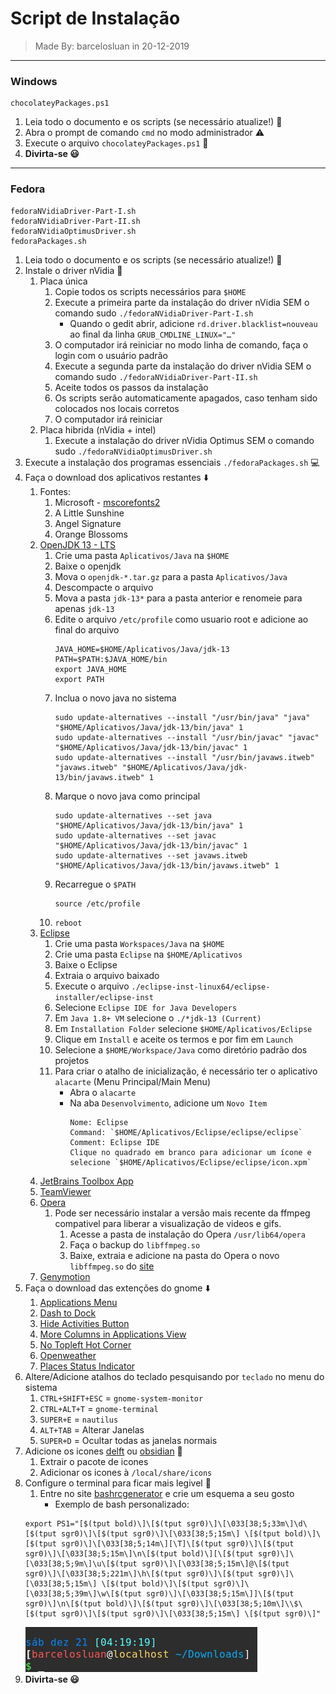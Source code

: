 # Script de Instalação
> Made By: barcelosluan in 20-12-2019

---

### Windows
	chocolateyPackages.ps1

1. Leia todo o documento e os scripts (se necessário atualize!) :bookmark_tabs:
2. Abra o prompt de comando `cmd` no modo administrador :warning:
3. Execute o arquivo `chocolateyPackages.ps1` :chocolate_bar:
4. __Divirta-se :smiley:__

---

### Fedora
	fedoraNVidiaDriver-Part-I.sh
	fedoraNVidiaDriver-Part-II.sh
	fedoraNVidiaOptimusDriver.sh
	fedoraPackages.sh

1. Leia todo o documento e os scripts (se necessário atualize!) :memo:
2. Instale o driver nVidia :floppy_disk:
	1. Placa única
		1. Copie todos os scripts necessários para `$HOME`
		2. Execute a primeira parte da instalação do driver nVidia SEM o comando sudo `./fedoraNVidiaDriver-Part-I.sh`
			* Quando o gedit abrir, adicione `rd.driver.blacklist=nouveau` ao final da linha `GRUB_CMDLINE_LINUX="…"`
		3. O computador irá reiniciar no modo linha de comando, faça o login com o usuário padrão
		4. Execute a segunda parte da instalação do driver nVidia SEM o comando sudo `./fedoraNVidiaDriver-Part-II.sh`
		5. Aceite todos os passos da instalação
		6. Os scripts serão automaticamente apagados, caso tenham sido colocados nos locais corretos
		7. O computador irá reiniciar
	2. Placa hibrida (nVidia + intel)
		1. Execute a instalação do driver nVidia Optimus SEM o comando sudo `./fedoraNVidiaOptimusDriver.sh`
3. Execute a instalação dos programas essenciais `./fedoraPackages.sh` :computer:
4. Faça o download dos aplicativos restantes :arrow_down:
	1. Fontes:
		1. Microsoft - [mscorefonts2](https://sourceforge.net/projects/mscorefonts2/files/)
		2. A Little Sunshine
		3. Angel Signature
		4. Orange Blossoms
	2. [OpenJDK 13 - LTS](https://jdk.java.net/13/)
		1. Crie uma pasta `Aplicativos/Java` na `$HOME`
		2. Baixe o openjdk
		3. Mova o `openjdk-*.tar.gz` para a pasta `Aplicativos/Java`
		4. Descompacte o arquivo
		5. Mova a pasta `jdk-13*` para a pasta anterior e renomeie para apenas `jdk-13`
		6. Edite o arquivo `/etc/profile` como usuario root e adicione ao final do arquivo
			```
			JAVA_HOME=$HOME/Aplicativos/Java/jdk-13
			PATH=$PATH:$JAVA_HOME/bin
			export JAVA_HOME
			export PATH
			```
		7. Inclua o novo java no sistema
			```
			sudo update-alternatives --install "/usr/bin/java" "java" "$HOME/Aplicativos/Java/jdk-13/bin/java" 1
			sudo update-alternatives --install "/usr/bin/javac" "javac" "$HOME/Aplicativos/Java/jdk-13/bin/javac" 1
			sudo update-alternatives --install "/usr/bin/javaws.itweb" "javaws.itweb" "$HOME/Aplicativos/Java/jdk-13/bin/javaws.itweb" 1
			```
		8. Marque o novo java como principal
			```
			sudo update-alternatives --set java "$HOME/Aplicativos/Java/jdk-13/bin/java" 1
			sudo update-alternatives --set javac "$HOME/Aplicativos/Java/jdk-13/bin/javac" 1
			sudo update-alternatives --set javaws.itweb "$HOME/Aplicativos/Java/jdk-13/bin/javaws.itweb" 1
			```
		9. Recarregue o `$PATH`
			```
			source /etc/profile
			```
		10. `reboot`
	3. [Eclipse](https://www.eclipse.org/downloads/)
		1. Crie uma pasta `Workspaces/Java` na `$HOME`
		2. Crie uma pasta `Eclipse` na `$HOME/Aplicativos`
		3. Baixe o Eclipse
		4. Extraia o arquivo baixado
		5. Execute o arquivo `./eclipse-inst-linux64/eclipse-installer/eclipse-inst`
		6. Selecione `Eclipse IDE for Java Developers`
		7. Em `Java 1.8+ VM` selecione o `./*jdk-13 (Current)`
		8. Em `Installation Folder` selecione `$HOME/Aplicativos/Eclipse`
		9. Clique em `Install` e aceite os termos e por fim em `Launch`
		10. Selecione a `$HOME/Workspace/Java` como diretório padrão dos projetos
		10. Para criar o atalho de inicialização, é necessário ter o aplicativo `alacarte` (Menu Principal/Main Menu)
			* Abra o `alacarte`
			* Na aba `Desenvolvimento`, adicione um `Novo Item`
				```
				Nome: Eclipse
				Command: `$HOME/Aplicativos/Eclipse/eclipse/eclipse`
				Comment: Eclipse IDE
				Clique no quadrado em branco para adicionar um ícone e selecione `$HOME/Aplicativos/Eclipse/eclipse/icon.xpm`
				```
	4. [JetBrains Toolbox App](https://www.jetbrains.com/toolbox-app/)
	5. [TeamViewer](https://www.teamviewer.com/pt-br/download/linux/)
	6. [Opera](https://download.opera.com/download/get/?partner=www&opsys=Linux&package=RPM)
		1. Pode ser necessário instalar a versão mais recente da ffmpeg compativel para liberar a visualização de videos e gifs.
			1. Acesse a pasta de instalação do Opera `/usr/lib64/opera`
			2. Faça o backup do `libffmpeg.so`
			3. Baixe, extraia e adicione na pasta do Opera o novo `libffmpeg.so` do [site](https://repo.herecura.eu/herecura/)
	7. [Genymotion](https://www.genymotion.com/fun-zone/)
5. Faça o download das extenções do gnome :arrow_down:
	1. [Applications Menu](https://extensions.gnome.org/extension/6/applications-menu/)
	2. [Dash to Dock](https://extensions.gnome.org/extension/307/dash-to-dock/)
	3. [Hide Activities Button](https://extensions.gnome.org/extension/744/hide-activities-button/)
	4. [More Columns in Applications View](https://extensions.gnome.org/extension/1305/more-columns-in-applications-view/)
	5. [No Topleft Hot Corner](https://extensions.gnome.org/extension/118/no-topleft-hot-corner/)
	6. [Openweather](https://extensions.gnome.org/extension/750/openweather/)
	7. [Places Status Indicator](https://extensions.gnome.org/extension/8/places-status-indicator/)
6. Altere/Adicione atalhos do teclado pesquisando por `teclado` no menu do sistema
	1. `CTRL+SHIFT+ESC` = `gnome-system-monitor`
	2. `CTRL+ALT+T` = `gnome-terminal`
	3. `SUPER+E` = `nautilus`
	4. `ALT+TAB` = Alterar Janelas
	5. `SUPER+D` = Ocultar todas as janelas normais
7. Adicione os icones [delft](https://www.gnome-look.org/p/1199881/) ou [obsidian](https://www.gnome-look.org/p/1169579/) :triangular_flag_on_post:
	1. Extrair o pacote de icones
	2. Adicionar os icones à `/local/share/icons`
8. Configure o terminal para ficar mais legivel :shell:
	1. Entre no site [bashrcgenerator](http://bashrcgenerator.com/) e crie um esquema a seu gosto
		* Exemplo de bash personalizado:
	```
	export PS1="[$(tput bold)\]\[$(tput sgr0)\]\[\033[38;5;33m\]\d\[$(tput sgr0)\]\[$(tput sgr0)\]\[\033[38;5;15m\] \[$(tput bold)\]\[$(tput sgr0)\]\[\033[38;5;14m\][\T]\[$(tput sgr0)\]\[$(tput sgr0)\]\[\033[38;5;15m\]\n\[$(tput bold)\][\[$(tput sgr0)\]\[\033[38;5;9m\]\u\[$(tput sgr0)\]\[\033[38;5;15m\]@\[$(tput sgr0)\]\[\033[38;5;221m\]\h\[$(tput sgr0)\]\[$(tput sgr0)\]\[\033[38;5;15m\] \[$(tput bold)\]\[$(tput sgr0)\]\[\033[38;5;39m\]\w\[$(tput sgr0)\]\[\033[38;5;15m\]]\[$(tput sgr0)\]\n\[$(tput bold)\]\[$(tput sgr0)\]\[\033[38;5;10m\]\\$\[$(tput sgr0)\]\[$(tput sgr0)\]\[\033[38;5;15m\] \[$(tput sgr0)\]"
	```
	![](exemploBash.jpeg)
9. __Divirta-se :smiley:__
